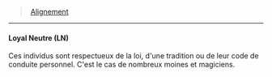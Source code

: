 ﻿---
!AlignmentItem
Id: alignment_hd.md#loyal-neutre-ln
ParentLink: alignment_hd.md#alignement
Name: Loyal Neutre (LN)
ParentName: Alignement
NameLevel: 4
Attributes:
  Name: Loyal Neutre (LN)
  Markdown: >+
    #### <!--Name-->Loyal Neutre (LN)<!--/Name-->


    Ces individus sont respectueux de la loi, d'une tradition ou de leur code de conduite personnel. C'est le cas de nombreux moines et magiciens.

  Description: >+
    Ces individus sont respectueux de la loi, d'une tradition ou de leur code de conduite personnel. C'est le cas de nombreux moines et magiciens.

AttributesDictionary: >+
  Name: Loyal Neutre (LN)

  Markdown: >+

    #### <!--Name-->Loyal Neutre (LN)<!--/Name-->





    Ces individus sont respectueux de la loi, d'une tradition ou de leur code de conduite personnel. C'est le cas de nombreux moines et magiciens.



  Description: >+

    Ces individus sont respectueux de la loi, d'une tradition ou de leur code de conduite personnel. C'est le cas de nombreux moines et magiciens.



Description: >+
  Ces individus sont respectueux de la loi, d'une tradition ou de leur code de conduite personnel. C'est le cas de nombreux moines et magiciens.

---
> [Alignement](hd_alignment.md)

---

#### Loyal Neutre (LN)

Ces individus sont respectueux de la loi, d'une tradition ou de leur code de conduite personnel. C'est le cas de nombreux moines et magiciens.


